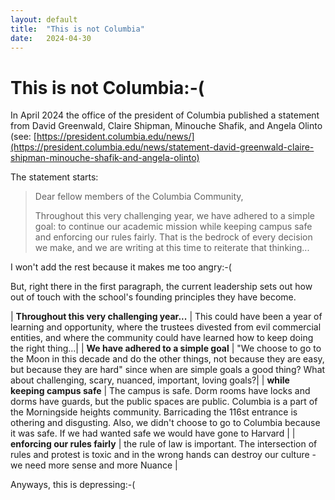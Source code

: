 ```yaml
---
layout: default
title:  "This is not Columbia"
date:   2024-04-30
---
```


# This is not Columbia:-(

<style>

table { border-collapse: collapse; margin: 2em 0 2em 0; }

th, td { padding: 0.5em 2em; }
td {
    border-right: 1px solid #ccc;
    border-bottom: 1px solid #ccc;
}

/* last column in table */
table td:last-child { border-right: none; }

/* last row in table */
table tr:last-child td { border-bottom: none; }

</style>


In April 2024 the office of the president of Columbia published a statement from David Greenwald, Claire Shipman, Minouche Shafik, and Angela Olinto (see: [https://president.columbia.edu/news/](https://president.columbia.edu/news/statement-david-greenwald-claire-shipman-minouche-shafik-and-angela-olinto)


The statement starts:

>
> Dear fellow members of the Columbia Community,
>
> Throughout this very challenging year, we have adhered to a simple goal: 
> to continue our academic mission while keeping campus safe and enforcing 
> our rules fairly. That is the bedrock of every decision we make, and 
> we are writing at this time to reiterate that thinking...
>

I won't add the rest because it makes me too angry:-(

But, right there in the first paragraph, the current leadership sets out how out of touch with the school's founding principles they have become.


| **Throughout this very challenging year...** | This could have been a year of learning and opportunity, where the trustees divested from evil commercial entities, and where the community could have learned how to keep doing the right thing...|
| **We have adhered to a simple goal** | "We choose to go to the Moon in this decade and do the other things, not because they are easy, but because they are hard" since when are simple goals a good thing? What about challenging, scary, nuanced, important, loving goals?|
| **while keeping campus safe** | The campus is safe. Dorm rooms have locks and dorms have guards, but the public spaces are public. Columbia is a part of the Morningside heights community. Barricading the 116st entrance is othering and disgusting. Also, we didn't choose to go to Columbia because it was safe. If we had wanted safe we would have gone to Harvard |
| **enforcing our rules fairly** | the rule of law is important. The intersection of rules and protest is toxic and in the wrong hands can destroy our culture - we need more sense and more Nuance |

Anyways, this is depressing:-(

